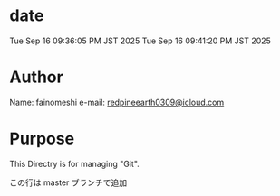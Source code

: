 # date
Tue Sep 16 09:36:05 PM JST 2025
Tue Sep 16 09:41:20 PM JST 2025

# Author
Name: fainomeshi
e-mail: redpineearth0309@icloud.com

# Purpose
This Directry is for managing "Git".



この行は master ブランチで追加
